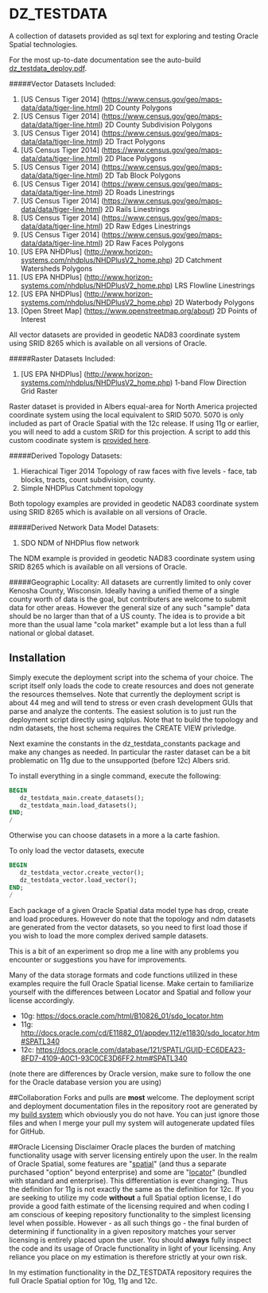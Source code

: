 # DZ_TESTDATA
A collection of datasets provided as sql text for exploring and testing Oracle Spatial technologies.

For the most up-to-date documentation see the auto-build  [dz_testdata_deploy.pdf](https://github.com/pauldzy/DZ_TESTDATA/blob/master/dz_testdata_deploy.pdf).

#####Vector Datasets Included:
1. [US Census Tiger 2014] (https://www.census.gov/geo/maps-data/data/tiger-line.html) 2D County Polygons
2. [US Census Tiger 2014] (https://www.census.gov/geo/maps-data/data/tiger-line.html) 2D County Subdivision Polygons
3. [US Census Tiger 2014] (https://www.census.gov/geo/maps-data/data/tiger-line.html) 2D Tract Polygons
4. [US Census Tiger 2014] (https://www.census.gov/geo/maps-data/data/tiger-line.html) 2D Place Polygons
5. [US Census Tiger 2014] (https://www.census.gov/geo/maps-data/data/tiger-line.html) 2D Tab Block Polygons
6. [US Census Tiger 2014] (https://www.census.gov/geo/maps-data/data/tiger-line.html) 2D Roads Linestrings
7. [US Census Tiger 2014] (https://www.census.gov/geo/maps-data/data/tiger-line.html) 2D Rails Linestrings
8. [US Census Tiger 2014] (https://www.census.gov/geo/maps-data/data/tiger-line.html) 2D Raw Edges Linestrings
9. [US Census Tiger 2014] (https://www.census.gov/geo/maps-data/data/tiger-line.html) 2D Raw Faces Polygons
10. [US EPA NHDPlus] (http://www.horizon-systems.com/nhdplus/NHDPlusV2_home.php) 2D Catchment Watersheds Polygons
11. [US EPA NHDPlus] (http://www.horizon-systems.com/nhdplus/NHDPlusV2_home.php) LRS Flowline Linestrings
12. [US EPA NHDPlus] (http://www.horizon-systems.com/nhdplus/NHDPlusV2_home.php) 2D Waterbody Polygons
13. [Open Street Map] (https://www.openstreetmap.org/about) 2D Points of Interest

All vector datasets are provided in geodetic NAD83 coordinate system using SRID 8265 which is available on all versions of Oracle.

#####Raster Datasets Included:
1. [US EPA NHDPlus] (http://www.horizon-systems.com/nhdplus/NHDPlusV2_home.php) 1-band Flow Direction Grid Raster

Raster dataset is provided in Albers equal-area for North America projected coordinate system using the local equivalent to SRID 5070.  5070 is only included as part of Oracle Spatial with the 12c release.  If using 11g or earlier, you will need to add a custom SRID for this projection.  A script to add this custom coodinate system is [provided here](https://github.com/pauldzy/USGS_Albers_Equal_Area_Projections/blob/master/Oracle/continental_us.sql).

#####Derived Topology Datasets:
1. Hierachical Tiger 2014 Topology of raw faces with five levels - face, tab blocks, tracts, count subdivision, county.
2. Simple NHDPlus Catchment topology

Both topology examples are provided in geodetic NAD83 coordinate system using SRID 8265 which is available on all versions of Oracle.

#####Derived Network Data Model Datasets:
1. SDO NDM of NHDPlus flow network

The NDM example is provided in geodetic NAD83 coordinate system using SRID 8265 which is available on all versions of Oracle.

#####Geographic Locality:
All datasets are currently limited to only cover Kenosha County, Wisconsin.  Ideally having a unified theme of a single county worth of data is the goal, but contributers are welcome to submit data for other areas.  However the general size of any such "sample" data should be no larger than that of a US county.  The idea is to provide a bit more than the usual lame "cola market" example but a lot less than a full national or global dataset.  

## Installation
Simply execute the deployment script into the schema of your choice.  The script itself only loads the code to create resources and does not generate the resources themselves.  Note that currently the deployment script is about 44 meg and will tend to stress or even crash development GUIs that parse and analyze the contents.  The easiest solution is to just run the deployment script directly using sqlplus.  Note that to build the topology and ndm datasets, the host schema requires the CREATE VIEW privledge.

Next examine the constants in the dz_testdata_constants package and make any changes as needed.  In particular the raster dataset can be a bit problematic on 11g due to the unsupported (before 12c) Albers srid.

To install everything in a single command, execute the following:
```sql
BEGIN
   dz_testdata_main.create_datasets();
   dz_testdata_main.load_datasets();
END;
/
```
Otherwise you can choose datasets in a more a la carte fashion.

To only load the vector datasets, execute 
```sql
BEGIN
   dz_testdata_vector.create_vector();
   dz_testdata_vector.load_vector();
END;
/
```
Each package of a given Oracle Spatial data model type has drop, create and load procedures.  However do note that the topology and ndm datasets are generated from the vector datasets, so you need to first load those if you wish to load the more complex derived sample datasets.

This is a bit of an experiment so drop me a line with any problems you encounter or suggestions you have for improvements.

Many of the data storage formats and code functions utilized in these examples require the full Oracle Spatial license. Make certain to familiarize yourself with the differences between Locator and Spatial and follow your license accordingly.

* 10g: https://docs.oracle.com/html/B10826_01/sdo_locator.htm
* 11g: http://docs.oracle.com/cd/E11882_01/appdev.112/e11830/sdo_locator.htm#SPATL340
* 12c: https://docs.oracle.com/database/121/SPATL/GUID-EC6DEA23-8FD7-4109-A0C1-93C0CE3D6FF2.htm#SPATL340

(note there are differences by Oracle version, make sure to follow the one for the Oracle database version you are using)

##Collaboration
Forks and pulls are **most** welcome.  The deployment script and deployment documentation files in the repository root are generated by my [build system](https://github.com/pauldzy/Speculative_PLSQL_CI) which obviously you do not have.  You can just ignore those files and when I merge your pull my system will autogenerate updated files for GitHub.

##Oracle Licensing Disclaimer
Oracle places the burden of matching functionality usage with server licensing entirely upon the user.  In the realm of Oracle Spatial, some features are "[spatial](http://download.oracle.com/otndocs/products/spatial/pdf/12c/oraspatitalandgraph_12_fo.pdf)" (and thus a separate purchased "option" beyond enterprise) and some are "[locator](http://download.oracle.com/otndocs/products/spatial/pdf/12c/oraspatialfeatures_12c_fo_locator.pdf)" (bundled with standard and enterprise).  This differentiation is ever changing.  Thus the definition for 11g is not exactly the same as the definition for 12c.  If you are seeking to utilize my code **without** a full Spatial option license, I do provide a good faith estimate of the licensing required and when coding I am conscious of keeping repository functionality to the simplest licensing level when possible.  However - as all such things go - the final burden of determining if functionality in a given repository matches your server licensing is entirely placed upon the user.  You should **always** fully inspect the code and its usage of Oracle functionality in light of your licensing.  Any reliance you place on my estimation is therefore strictly at your own risk.

In my estimation functionality in the DZ_TESTDATA repository requires the full Oracle Spatial option for 10g, 11g and 12c.
